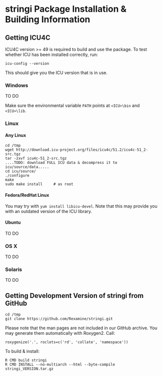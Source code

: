 # **stringi** Package Installation & Building Information


## Getting ICU4C

ICU4C version >= 49 is required to build and use the package.
To test whether ICU has been installed correctly, run:

```
icu-config --version
```

This should give you the ICU version that is in use.


### Windows 

TO DO

Make sure the environmental variable `PATH` points at
`<ICU>\bin` and `<ICU>\lib`.

### Linux

#### Any Linux

```
cd /tmp
wget http://download.icu-project.org/files/icu4c/51.2/icu4c-51_2-src.tgz
tar -zxvf icu4c-51_2-src.tgz
....TODO: download FULL ICU data & decompress it to icu/source/data.....
cd icu/source/
./configure
make
sudo make install     # as root
```

#### Fedora/RedHat Linux

You may try with `yum install libicu-devel`.
Note that this may provide you with an outdated version of the ICU library.

#### Ubuntu

TO DO

### OS X

TO DO

### Solaris

TO DO


## Getting Development Version of **stringi** from GitHub

```
cd /tmp
git clone https://github.com/Rexamine/stringi.git
```

Please note that the man pages are not included in our GitHub archive.
You may generate them automatically with Roxygen2. Call:

```
roxygenize('.', roclets=c('rd', 'collate', 'namespace'))
```

To build & install:

```
R CMD build stringi
R CMD INSTALL --no-multiarch --html --byte-compile  stringi_VERSION.tar.gz
```
